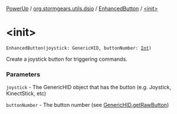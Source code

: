 [PowerUp](../../index.md) / [org.stormgears.utils.dsio](../index.md) / [EnhancedButton](index.md) / [&lt;init&gt;](./-init-.md)

# &lt;init&gt;

`EnhancedButton(joystick: GenericHID, buttonNumber: `[`Int`](https://kotlinlang.org/api/latest/jvm/stdlib/kotlin/-int/index.html)`)`

Create a joystick button for triggering commands.

### Parameters

`joystick` - The GenericHID object that has the button (e.g. Joystick, KinectStick,
etc)

`buttonNumber` - The button number (see [GenericHID.getRawButton](#))